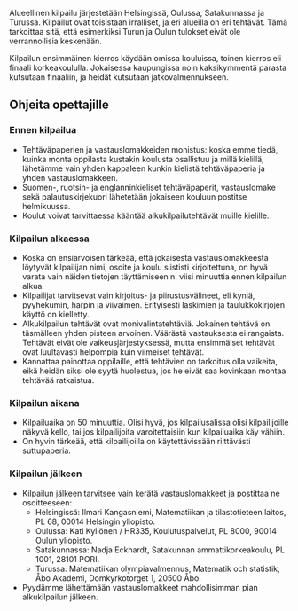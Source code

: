 ---
---

Alueellinen kilpailu j&auml;rjestet&auml;&auml;n Helsingiss&auml;,
Oulussa, Satakunnassa ja Turussa. Kilpailut ovat toisistaan
irralliset, ja eri alueilla on eri teht&auml;v&auml;t. T&auml;m&auml;
tarkoittaa sit&auml;, ett&auml; esimerkiksi Turun ja Oulun tulokset
eiv&auml;t ole verrannollisia kesken&auml;&auml;n.

Kilpailun ensimm&auml;inen kierros k&auml;yd&auml;&auml;n omissa
kouluissa, toinen kierros eli finaali korkeakoululla. Jokaisessa
kaupungissa noin kaksikymment&auml; parasta kutsutaan finaaliin, ja
heid&auml;t kutsutaan jatkovalmennukseen.

<!--Kilpailussa laskin ja taulukkokirja eiv&auml;t ole sallittuja.<p><p>-->

## Ohjeita opettajille

### Ennen kilpailua

* Teht&auml;v&auml;paperien ja vastauslomakkeiden monistus: koska emme
  tied&auml;, kuinka monta oppilasta kustakin koulusta osallistuu ja
  mill&auml; kielill&auml;, l&auml;het&auml;mme vain yhden kappaleen
  kunkin kielist&auml; teht&auml;v&auml;paperia ja yhden
  vastauslomakkeen.
* Suomen-, ruotsin- ja englanninkieliset teht&auml;v&auml;paperit,
  vastauslomake sek&auml; palautuskirjekuori l&auml;hetet&auml;&auml;n
  jokaiseen kouluun postitse helmikuussa.
* Koulut voivat tarvittaessa k&auml;&auml;nt&auml;&auml;
  alkukilpailuteht&auml;v&auml;t muille kielille.

### Kilpailun alkaessa

* Koska on ensiarvoisen t&auml;rke&auml;&auml;, ett&auml; jokaisesta
  vastauslomakkeesta l&ouml;ytyv&auml;t kilpailijan nimi, osoite ja
  koulu siististi kirjoitettuna, on hyv&auml; varata vain n&auml;iden
  tietojen t&auml;ytt&auml;miseen n. viisi minuuttia ennen kilpailun
  alkua.
* Kilpailijat tarvitsevat vain kirjoitus- ja piirustusv&auml;lineet,
  eli kyni&auml;, pyyhekumin, harpin ja viivaimen. Erityisesti
  laskimien ja taulukkokirjojen k&auml;ytt&ouml; on kielletty.
* Alkukilpailun teht&auml;v&auml;t ovat
  monivalintateht&auml;vi&auml;. Jokainen teht&auml;v&auml; on
  t&auml;sm&auml;lleen yhden pisteen
  arvoinen. V&auml;&auml;r&auml;st&auml; vastauksesta ei
  rangaista. Teht&auml;v&auml;t eiv&auml;t ole
  vaikeusj&auml;rjestyksess&auml;, mutta ensimm&auml;iset
  teht&auml;v&auml;t ovat luultavasti helpompia kuin viimeiset
  teht&auml;v&auml;t.
* Kannattaa painottaa oppilaille, ett&auml; teht&auml;vien on
  tarkoitus olla vaikeita, eik&auml; heid&auml;n siksi ole syyt&auml;
  huolestua, jos he eiv&auml;t saa kovinkaan montaa
  teht&auml;v&auml;&auml; ratkaistua.

### Kilpailun aikana

* Kilpailuaika on 50 minuuttia. Olisi hyv&auml;, jos kilpailusalissa
  olisi kilpailijoille n&auml;kyv&auml; kello, tai jos kilpailijoita
  varoitettaisiin kun kilpailuaika k&auml;y v&auml;hiin.
* On hyvin t&auml;rke&auml;&auml;, ett&auml; kilpailijoilla on
  k&auml;ytett&auml;viss&auml;&auml;n riitt&auml;v&auml;sti
  suttupaperia.

### Kilpailun j&auml;lkeen

* Kilpailun j&auml;lkeen tarvitsee vain ker&auml;t&auml;
  vastauslomakkeet ja postittaa ne osoitteeseen:
  * Helsingiss&auml;: Ilmari Kangasniemi, Matematiikan ja tilastotieteen
    laitos, PL 68, 00014 Helsingin yliopisto.
  * Oulussa: Kati Kyll&ouml;nen / HR335, Koulutuspalvelut, PL 8000,
    90014 Oulun yliopisto.
  * Satakunnassa: Nadja Eckhardt, Satakunnan ammattikorkeakoulu, PL
    1001, 28101 PORI.
  * Turussa: Matematiikan olympia&shy;valmennus, Matematik och statistik,
    &Aring;bo Akademi, Domkyrkotorget 1, 20500 &Aring;bo.
* Pyyd&auml;mme l&auml;hett&auml;m&auml;&auml;n vastauslomakkeet mahdollisimman pian alkukilpailun j&auml;lkeen.

